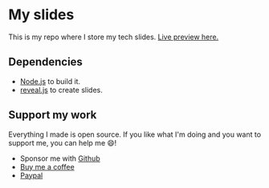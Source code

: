 # My slides

This is my repo where I store my tech slides.
[Live preview here.](https://slides.mattianatali.dev/)

## Dependencies

- [Node.js](https://nodejs.org/) to build it.
- [reveal.js](https://revealjs.com/) to create slides.

## Support my work

Everything I made is open source.
If you like what I'm doing and you want to support me, you can help me 😄!

- Sponsor me with [Github](https://github.com/sponsors/matitalatina)
- [Buy me a coffee](https://www.buymeacoffee.com/mattianatali)
- [Paypal](https://paypal.me/mattianatali)